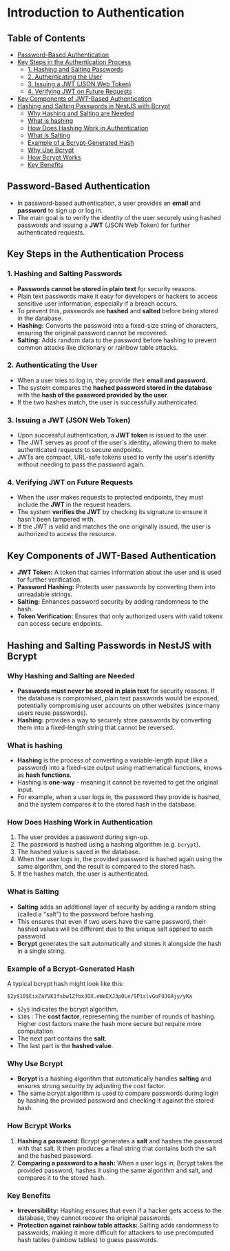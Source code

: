 # Introduction to Authentication

## Table of Contents

- [Password-Based Authentication](#password-based-authentication)
- [Key Steps in the Authentication Process](#key-steps-in-the-authentication-process)
  - [1. Hashing and Salting Passwords](#1-hashing-and-salting-passwords)
  - [2. Authenticating the User](#2-authenticating-the-user)
  - [3. Issuing a JWT (JSON Web Token)](#3-issuing-a-jwt-json-web-token)
  - [4. Verifying JWT on Future Requests](#4-verifying-jwt-on-future-requests)
- [Key Components of JWT-Based Authentication](#key-components-of-jwt-based-authentication)
- [Hashing and Salting Passwords in NestJS with Bcrypt](#hashing-and-salting-passwords-in-nestjs-with-bcrypt)
  - [Why Hashing and Salting are Needed](#why-hashing-and-salting-are-needed)
  - [What is hashing](#what-is-hashing)
  - [How Does Hashing Work in Authentication](#how-does-hashing-work-in-authentication)
  - [What is Salting](#what-is-salting)
  - [Example of a Bcrypt-Generated Hash](#example-of-a-bcrypt-generated-hash)
  - [Why Use Bcrypt](#why-use-bcrypt)
  - [How Bcrypt Works](#how-bcrypt-works)
  - [Key Benefits](#key-benefits)

## Password-Based Authentication

- In password-based authentication, a user provides an **email** and **password** to sign up or log in.
- The main goal is to verify the identity of the user securely using hashed passwords and issuing a **JWT** (JSON Web Token) for further authenticated requests.

## Key Steps in the Authentication Process

### 1. Hashing and Salting Passwords

- **Passwords cannot be stored in plain text** for security reasons.
- Plain text passwords make it easy for developers or hackers to access sensitive user information, especially if a breach occurs.
- To prevent this, passwords are **hashed** and **salted** before being stored in the database.
- **Hashing:** Converts the password into a fixed-size string of characters, ensuring the original password cannot be recovered.
- **Salting:** Adds random data to the password before hashing to prevent common attacks like dictionary or rainbow table attacks.

### 2. Authenticating the User

- When a user tries to log in, they provide their **email and password**.
- The system compares the **hashed password stored in the database** with the **hash of the password provided by the user**.
- If the two hashes match, the user is successfully authenticated.

### 3. Issuing a JWT (JSON Web Token)

- Upon successful authentication, a **JWT token** is issued to the user.
- The JWT serves as proof of the user's identity, allowing them to make authenticated requests to secure endpoints.
- JWTs are compact, URL-safe tokens used to verify the user's identity without needing to pass the password again.

### 4. Verifying JWT on Future Requests

- When the user makes requests to protected endpoints, they must include the **JWT** in the request headers.
- The system **verifies the JWT** by checking its signature to ensure it hasn't been tampered with.
- If the JWT is valid and matches the one originally issued, the user is authorized to access the resource.

## Key Components of JWT-Based Authentication

- **JWT Token:** A token that carries information about the user and is used for further verification.
- **Password Hashing:** Protects user passwords by converting them into unreadable strings.
- **Salting:** Enhances password security by adding randomness to the hash.
- **Token Verification:** Ensures that only authorized users with valid tokens can access secure endpoints.

## Hashing and Salting Passwords in NestJS with Bcrypt

### Why Hashing and Salting are Needed

- **Passwords must never be stored in plain text** for security reasons. If the database is compromised, plain text passwords would be exposed, potentially compromising user accounts on other websites (since many users reuse passwords).
- **Hashing:** provides a way to securely store passwords by converting them into a fixed-length string that cannot be reversed.

### What is hashing

- **Hashing** is the process of converting a variable-length input (like a password) into a fixed-size output using mathematical functions, knows as **hash functions**.
- Hashing is **one-way** - meaning it cannot be reverted to get the original input.
- For example, when a user logs in, the password they provide is hashed, and the system compares it to the stored hash in the database.

### How Does Hashing Work in Authentication

1. The user provides a password during sign-up.
2. The password is hashed using a hashing algorithm (e.g. `bcrypt`).
3. The hashed value is saved in the database.
4. When the user logs in, the provided password is hashed again using the same algorithm, and the result is compared to the stored hash.
5. If the hashes match, the user is authenticated.

### What is Salting

- **Salting** adds an additional layer of security by adding a random string (called a "salt") to the password before hashing.
- This ensures that even if two users have the same password, their hashed values will be different due to the unique salt applied to each password.
- **Bcrypt** generates the salt automatically and stores it alongside the hash in a single string.

### Example of a Bcrypt-Generated Hash

A typical bcrypt hash might look like this:

```
$2y$10$EixZaYVK1fsbw1Zfbx3OX.eWoEXJ3pOLe/9P1slvGoFUJGAjy/yKa
```

- `$2y$` indicates the bcrypt algorithm.
- `$10$` : The **cost factor**, representing the number of rounds of hashing. Higher cost factors make the hash more secure but require more computation.
- The next part contains the **salt**.
- The last part is the **hashed value**.

### Why Use Bcrypt

- **Bcrypt** is a hashing algorithm that automatically handles **salting** and ensures strong security by adjusting the cost factor.
- The same bcrypt algorithm is used to compare passwords during login by hashing the provided password and checking it against the stored hash.

### How Bcrypt Works

1. **Hashing a password:** Bcrypt generates a **salt** and hashes the password with that salt. It then produces a final string that contains both the salt and the hashed password.
2. **Comparing a password to a hash:** When a user logs in, Bcrypt takes the provided password, hashes it using the same algorithm and salt, and compares it to the stored hash.

### Key Benefits

- **Irreversibility:** Hashing ensures that even if a hacker gets access to the database, they cannot recover the original passwords.
- **Protection against rainbow table attacks:** Salting adds randomness to passwords, making it more difficult for attackers to use precomputed hash tables (rainbow tables) to guess passwords.
